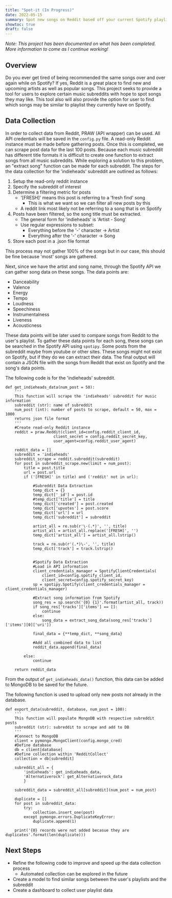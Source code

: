 ```yaml
---
title: "Spot-it (In Progress)"
date: 2022-05-15
summary: Spot new songs on Reddit based off your current Spotify playlists.
showtoc: true
draft: false
---
```

*Note: This project has been documented on what has been completed. More information to come as I continue working!*

## Overview
Do you ever get tired of being recommended the same songs over and over again while on Spotify? If yes, Reddit is a great place to find new and upcoming artists as well as popular songs. This project seeks to provide a tool for users to explore certain music subreddits with hope to spot songs they may like. This tool also will also provide the option for user to find which songs may be similar to playlist they currently have on Spotify. 

## Data Collection
In order to collect data from Reddit, PRAW (API wrapper) can be used. All API credentials will be saved in the ```config.py``` file. A read-only Reddit instance must be made before gathering posts. Once this is completed, we can scrape post data for the last 100 posts. Because each music subreddit has different title formats it is difficult to create one function to extract songs from all music subreddits. While exploring a solution to this problem, an "extract song" function can be made for each subreddit. The steps for the data collection for the 'indieheads' subreddit are outlined as follows:
1. Setup the read-only reddit instance
2. Specify the subreddit of interest
3. Determine a filtering metric for posts
    - '[FRESH]' means this post is referring to a 'fresh find' song
        - This is what we want so we can filter all new posts by this
    - A reddit link most likely not be referring to a song that is on Spotify
4. Posts have been filtered, so the song title must be extracted. 
    - The general form for 'indieheads' is 'Artist - Song'
    - Use regular expressions to subset:
        - Everything before the '-' character -> Artist
        - Everything after the '-' character -> Song
5. Store each post in a .json file format 

This process may not gather 100% of the songs but in our case, this should be fine because 'most' songs are gathered. 

Next, since we have the artist and song name, through the Spotify API we can gather song data on these songs. The data points are:
- Danceability 
- Valence
- Energy
- Tempo
- Loudness
- Speechiness
- Instrumentalness
- Liveness
- Acousticness

These data points will be later used to compare songs from Reddit to the user's playlist. 
To gather these data points for each song, these songs can be searched in the Spotify API using ```spotipy```. Some posts from the subreddit maybe from youtube or other sites. These songs might not exist on Spotify, but if they do we can extract their data. The final output will contain a JSON file with the songs from Reddit that exist on Spotify and the song's data points. 

The following code is for the 'indieheads' subreddit. 
```
def get_indieheads_data(num_post = 50):
    '''
    This function will scrape the 'indieheads' subreddit for music information
    subreddit (str): name of subreddit
    num_post (int): number of posts to scrape, default = 50, max = 1000
    returns json file format
    '''
    #Create read-only Reddit instance
    reddit = praw.Reddit(client_id=config.reddit_client_id, 
                     client_secret = config.reddit_secret_key, 
                     user_agent=config.reddit_user_agent)

    reddit_data = []
    subreddit = 'indieheads'
    subreddit_scrape = reddit.subreddit(subreddit)
    for post in subreddit_scrape.new(limit = num_post):
        title = post.title
        url = post.url
        if ('[FRESH]' in title) and ('reddit' not in url):
            
            #Subreddit Data Extraction
            temp_dict = {}
            temp_dict['_id'] = post.id
            #temp_dict['title'] = title
            temp_dict['created'] = post.created
            temp_dict['upvotes'] = post.score
            temp_dict['url'] = url
            temp_dict['subreddit'] = subreddit
            
            artist_all = re.sub(r'\-(.*)', '', title)
            artist_all = artist_all.replace('[FRESH]', '')
            temp_dict['artist_all'] = artist_all.lstrip()
            
            track = re.sub(r'(.*)\-', '', title)
            temp_dict['track'] = track.lstrip()
            
            
            #Spotify Data Extraction
            #Load in API information
            client_credentials_manager = SpotifyClientCredentials(
                client_id=config.spotify_client_id, 
                client_secret=config.spotify_secret_key)
            sp = spotipy.Spotify(client_credentials_manager = client_credentials_manager)
            
            #Extract song information from Spotify
            song_res = sp.search('{0} {1}'.format(artist_all, track))
            if song_res['tracks']['items'] == []:
                continue
            else:
                song_data = extract_song_data(song_res['tracks']['items'][0]['uri'])
            
            final_data = {**temp_dict, **song_data}
            
            #Add all combined data to list
            reddit_data.append(final_data)
        
        else:
            continue
        
    return reddit_data
```
From the output of ```get_indieheads_data()``` function, this data can be added to MongoDB to be saved for the future. 

The following function is used to upload only new posts not already in the database. 

```
def export_data(subreddit, database, num_post = 100):
    '''
    This function will populate MongoDB with respective subreddit posts
    subreddit (str): subreddit to scrape and add to DB 
    '''
    #Connect to MongoDB
    client = pymongo.MongoClient(config.mongo_cred)
    #Define database
    db = client[database]
    #Define collection within 'RedditCollect'
    collection = db[subreddit]

    subreddit_all = {
        'indieheads': get_indieheads_data,
        'Alternativerock': get_Alternativerock_data
        }
    
    subreddit_data = subreddit_all[subreddit](num_post = num_post)

    duplicate = []
    for post in subreddit_data:
        try:
            collection.insert_one(post)
        except pymongo.errors.DuplicateKeyError:
            duplicate.append(1)
    
    print('{0} records were not added becasue they are duplicates'.format(len(duplicate)))
```

## Next Steps
- Refine the following code to improve and speed up the data collection process
    - Automated collection can be explored in the future
- Create a model to find similar songs between the user's playlists and the subreddit
- Create a dashboard to collect user playlist data 
